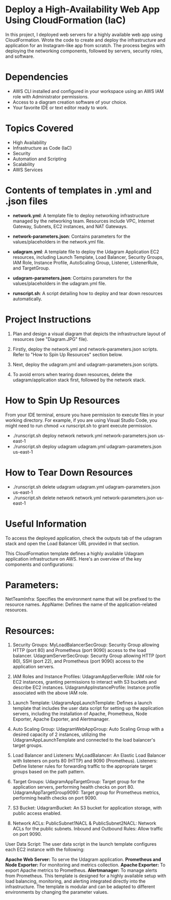 # Deploy a High-Availability Web App Using CloudFormation (IaC)
In this project, I deployed web servers for a highly available web app using CloudFormation. Wrote the code to create and deploy the infrastructure and application for an Instagram-like app from scratch. The process begins with deploying the networking components, followed by servers, security roles, and software.


# Dependencies
- AWS CLI installed and configured in your workspace using an AWS IAM role with Administrator permissions.
- Access to a diagram creation software of your choice.
- Your favorite IDE or text editor ready to work.


# Topics Covered
- High Availability
- Infrastructure as Code (IaC)
- Security
- Automation and Scripting
- Scalability
- AWS Services


# Contents of templates in .yml and .json files

- **network.yml**: A template file to deploy networking infrastructure managed by the networking team. Resources include VPC, Internet Gateway, Subnets, EC2 instances, and NAT Gateways.

- **network-parameters.json**: Contains parameters for the values/placeholders in the network.yml file.

- **udagram.yml**: A template file to deploy the Udagram Application EC2 resources, including Launch Template, Load Balancer, Security Groups, IAM Role, Instance Profile, AutoScaling Group, Listener, ListenerRule, and TargetGroup.

- **udagram-parameters.json**: Contains parameters for the values/placeholders in the udagram.yml file.

- **runscript.sh**: A script detailing how to deploy and tear down resources automatically.


# Project Instructions

1. Plan and design a visual diagram that depicts the infrastructure layout of resources (see "Diagram.JPG" file).

2. Firstly, deploy the network.yml and network-parameters.json scripts. Refer to "How to Spin Up Resources" section below.

3. Next, deploy the udagram.yml and udagram-parameters.json scripts.

4. To avoid errors when tearing down resources, delete the udagram/application stack first, followed by the network stack.


# How to Spin Up Resources

From your IDE terminal, ensure you have permission to execute files in your working directory. For example, if you are using Visual Studio Code, you might need to run chmod +x runscript.sh to grant execute permission.

- ./runscript.sh deploy network network.yml network-parameters.json us-east-1
- ./runscript.sh deploy udagram udagram.yml udagram-parameters.json us-east-1


# How to Tear Down Resources

- ./runscript.sh delete udagram udagram.yml udagram-parameters.json us-east-1
- ./runscript.sh delete network network.yml network-parameters.json us-east-1


# Useful Information
To access the deployed application, check the outputs tab of the udagram stack and open the Load Balancer URL provided in that section.

This CloudFormation template defines a highly available Udagram application infrastructure on AWS. Here's an overview of the key components and configurations:

# Parameters:
NetTeamInfra: Specifies the environment name that will be prefixed to the resource names.
AppName: Defines the name of the application-related resources.

# Resources:
1. Security Groups:
MyLoadBalancerSecGroup: Security Group allowing HTTP (port 80) and Prometheus (port 9090) access to the load balancer.
UdagramServerSecGroup: Security Group allowing HTTP (port 80), SSH (port 22), and Prometheus (port 9090) access to the application servers.

3. IAM Roles and Instance Profiles:
UdagramAppServerRole: IAM role for EC2 instances, granting permissions to interact with S3 buckets and describe EC2 instances.
UdagramAppInstanceProfile: Instance profile associated with the above IAM role.

5. Launch Template:
UdagramAppLaunchTemplate: Defines a launch template that includes the user data script for setting up the application servers, including the installation of Apache, Prometheus, Node Exporter, Apache Exporter, and Alertmanager.

7. Auto Scaling Group:
UdagramWebAppGroup: Auto Scaling Group with a desired capacity of 2 instances, utilizing the UdagramAppLaunchTemplate and connected to the load balancer's target groups.

9. Load Balancer and Listeners:
MyLoadBalancer: An Elastic Load Balancer with listeners on ports 80 (HTTP) and 9090 (Prometheus).
Listeners: Define listener rules for forwarding traffic to the appropriate target groups based on the path pattern.

11. Target Groups:
UdagramAppTargetGroup: Target group for the application servers, performing health checks on port 80.
UdagramAppTargetGroup9090: Target group for Prometheus metrics, performing health checks on port 9090.

13. S3 Bucket:
UdagramBucket: An S3 bucket for application storage, with public access enabled.

15. Network ACLs:
PublicSubnet1NACL & PublicSubnet2NACL: Network ACLs for the public subnets.
Inbound and Outbound Rules: Allow traffic on port 9090.

User Data Script:
The user data script in the launch template configures each EC2 instance with the following:

**Apache Web Server:** To serve the Udagram application.
**Prometheus and Node Exporter:** For monitoring and metrics collection.
**Apache Exporter:** To export Apache metrics to Prometheus.
**Alertmanager:** To manage alerts from Prometheus.
This template is designed for a highly available setup with load balancing, monitoring, and alerting integrated directly into the infrastructure. The template is modular and can be adapted to different environments by changing the parameter values.













